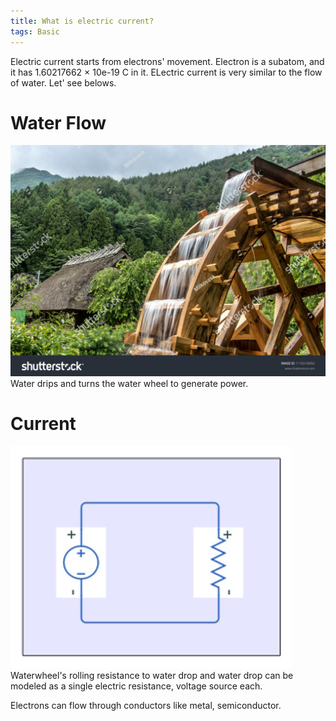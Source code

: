```yaml
---
title: What is electric current?
tags: Basic
---
```


Electric current starts from electrons' movement. Electron is a subatom, and it has 1.60217662 × 10e-19 C in it. ELectric current is very similar to the flow of water. Let' see belows.

# Water Flow  
<img class="image image--lg" src="/assets/images/contents/waterwheel.jpg"/>  
Water drips and turns the water wheel to generate power.  

# Current  
<img class="image image--lg" src="/assets/images/contents/waterwheel_e-modeling.jpg"/>  
Waterwheel's rolling resistance to water drop and water drop can be modeled as a single electric resistance, voltage source each.  

Electrons can flow through conductors like metal, semiconductor. 